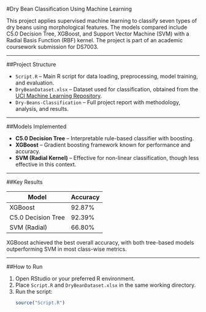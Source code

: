 #Dry Bean Classification Using Machine Learning

This project applies supervised machine learning to classify seven types of dry beans using morphological features. The models compared include C5.0 Decision Tree, XGBoost, and Support Vector Machine (SVM) with a Radial Basis Function (RBF) kernel. The project is part of an academic coursework submission for DS7003.

---

##Project Structure

- `Script.R` – Main R script for data loading, preprocessing, model training, and evaluation.
- `DryBeanDataset.xlsx` – Dataset used for classification, obtained from the [UCI Machine Learning Repository](https://archive.ics.uci.edu/ml/datasets/Dry+Bean+Dataset).
- `Dry-Beans-Classification` – Full project report with methodology, analysis, and results.

---

##Models Implemented

- **C5.0 Decision Tree** – Interpretable rule-based classifier with boosting.
- **XGBoost** – Gradient boosting framework known for performance and accuracy.
- **SVM (Radial Kernel)** – Effective for non-linear classification, though less effective in this context.

---

##Key Results

| Model              | Accuracy |
|-------------------|----------|
| XGBoost           | 92.87%   |
| C5.0 Decision Tree| 92.39%   |
| SVM (Radial)      | 66.80%   |

XGBoost achieved the best overall accuracy, with both tree-based models outperforming SVM in most class-wise metrics.

---

##How to Run

1. Open RStudio or your preferred R environment.
2. Place `Script.R` and `DryBeanDataset.xlsx` in the same working directory.
3. Run the script:
   ```r
   source("Script.R")
